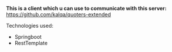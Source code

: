 **This is a client which u can use to communicate with this server:**
https://github.com/kalqa/quoters-extended

Technologies used:
- Springboot
- RestTemplate

